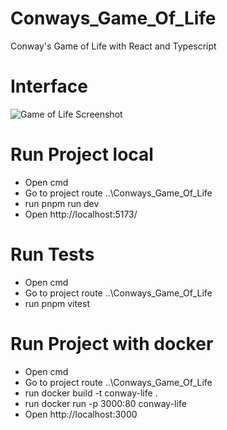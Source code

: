 # Conways_Game_Of_Life
Conway's Game of Life with React and Typescript

# Interface
![Game of Life Screenshot](https://github.com/JoelDamian/Conways_Game_Of_Life/blob/feature/develop/public/game-of-life.png?raw=true)

# Run Project local
- Open cmd
- Go to project route ..\Conways_Game_Of_Life
- run pnpm run dev
- Open http://localhost:5173/

# Run Tests
- Open cmd
- Go to project route ..\Conways_Game_Of_Life
- run pnpm vitest

# Run Project with docker
- Open cmd
- Go to project route ..\Conways_Game_Of_Life
- run docker build -t conway-life .
- run docker run -p 3000:80 conway-life
- Open http://localhost:3000